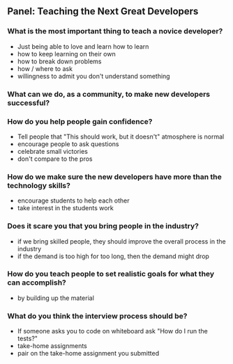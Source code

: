 Panel: Teaching the Next Great Developers
---

### What is the most important thing to teach a novice developer?

- Just being able to love and learn how to learn
- how to keep learning on their own
- how to break down problems
- how / where to ask
- willingness to admit you don't understand something

### What can we do, as a community, to make new developers successful?


### How do you help people gain confidence?

- Tell people that "This should work, but it doesn't" atmosphere is normal
- encourage people to ask questions
- celebrate small victories
- don't compare to the pros

### How do we make sure the new developers have more than the technology skills?

- encourage students to help each other
- take interest in the students work


### Does it scare you that you bring people in the industry?

- if we bring skilled people, they should improve the overall process in the industry
- if the demand is too high for too long, then the demand might drop

### How do you teach people to set realistic goals for what they can accomplish?

- by building up the material

### What do you think the interview process should be?

- If someone asks you to code on whiteboard ask "How do I run the tests?"
- take-home assignments
- pair on the take-home assignment you submitted

### 








